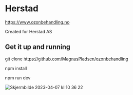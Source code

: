 # Herstad

https://www.ozonbehandling.no

Created for Herstad AS

## Get it up and running

git clone https://github.com/MagnusPladsen/ozonbehandling

npm install

npm run dev

![Skjermbilde 2023-04-07 kl  10 36 22](https://user-images.githubusercontent.com/93226629/230575371-fbe7630f-d0e2-407d-ac60-c204a575e92e.png)
